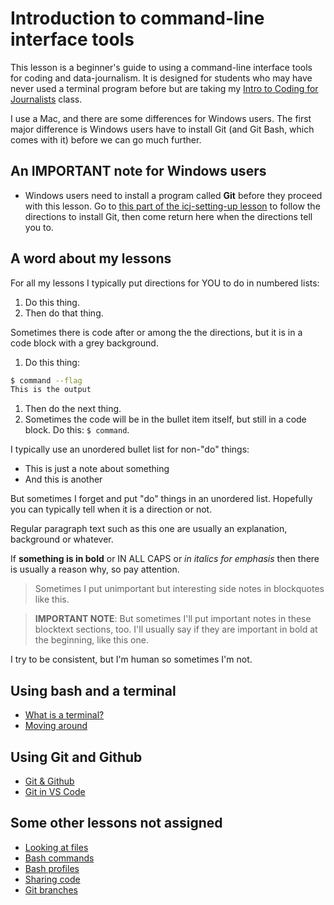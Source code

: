 # Introduction to command-line interface tools

This lesson is a beginner's guide to using a command-line interface tools for coding and data-journalism. It is designed for students who may have never used a terminal program before but are taking my [Intro to Coding for Journalists](https://github.com/utdata/icj-class) class.

I use a Mac, and there are some differences for Windows users. The first major difference is Windows users have to install Git (and Git Bash, which comes with it) before we can go much further.

## An IMPORTANT note for Windows users

- Windows users need to install a program called **Git** before they proceed with this lesson. Go to [this part of the icj-setting-up lesson](https://github.com/utdata/icj-setting-up/blob/master/windows-01.md#install-git) to follow the directions to install Git, then come return here when the directions tell you to.

## A word about my lessons

For all my lessons I typically put directions for YOU to do in numbered lists:

1. Do this thing.
1. Then do that thing.

Sometimes there is code after or among the the directions, but it is in a code block with a grey background.

1. Do this thing:

```bash
$ command --flag
This is the output
```

1. Then do the next thing.
1. Sometimes the code will be in the bullet item itself, but still in a code block. Do this: `$ command`.

I typically use an unordered bullet list for non-"do" things:

- This is just a note about something
- And this is another

But sometimes I forget and put "do" things in an unordered list. Hopefully you can typically tell when it is a direction or not.

Regular paragraph text such as this one are usually an explanation, background or whatever.

If **something is in bold** or IN ALL CAPS or _in italics for emphasis_ then there is usually a reason why, so pay attention.

> Sometimes I put unimportant but interesting side notes in blockquotes like this.

> **IMPORTANT NOTE**: But sometimes I'll put important notes in these blocktext sections, too. I'll usually say if they are important in bold at the beginning, like this one.

I try to be consistent, but I'm human so sometimes I'm not.

## Using bash and a terminal

- [What is a terminal?](lectures/bash/bash-01-terminal.md)
- [Moving around](lectures/bash/bash-02-moving-around.md)

## Using Git and Github

- [Git & Github](lectures/git/git-01-git-intro.md)
- [Git in VS Code](lectures/git/git-04-vscode.md)

## Some other lessons not assigned

- [Looking at files](lectures/bash/bash-03-viewing-files.md)
- [Bash commands](lectures/bash/bash-04-commands.md)
- [Bash profiles](lectures/bash/bash-05-profiles.md)
- [Sharing code](lectures/git/git-02-clone.md)
- [Git branches](lectures/git/git-03-branch.md)
